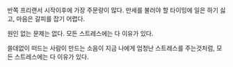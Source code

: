 반쪽 프리랜서 시작이후에 가장 주문량이 많다.
만세를 불러야 할 타이밍에 일은 하기 싫고, 마음은 갈피를 잡기 어렵다.

원인 없는 문제는 없다.
모든 스트레스에는 다 이유가 있다.

쓸데없이 떠드는 사람이 만드는 소음이 지금 나에게 엄청난 스트레스를 주는것처럼,
모든 스트레스에는 다 이유가 있다.
